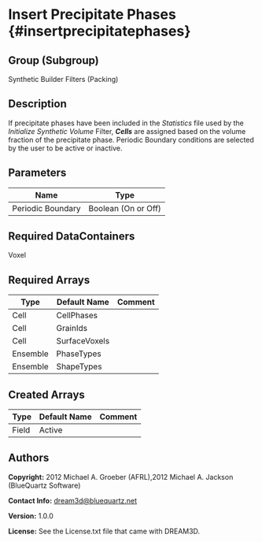 Insert Precipitate Phases {#insertprecipitatephases}
======

## Group (Subgroup) ##
Synthetic Builder Filters (Packing)

## Description ##
If precipitate phases have been included in the _Statistics_ file used by the _Initialize Synthetic Volume_ Filter, _**Cells**_ are assigned based on the volume fraction of the precipitate phase.
 Periodic Boundary conditions are selected by the user to be active or inactive. 

## Parameters ##

| Name | Type |
|------|------|
| Periodic Boundary | Boolean (On or Off) |


## Required DataContainers ##
Voxel

## Required Arrays ##

| Type | Default Name | Comment |
|------|--------------|---------|
| Cell | CellPhases |  |
| Cell | GrainIds |  |
| Cell | SurfaceVoxels |  |
| Ensemble | PhaseTypes |  |
| Ensemble | ShapeTypes |  |

## Created Arrays ##

| Type | Default Name | Comment |
|------|--------------|---------|
| Field | Active |  |

## Authors ##

**Copyright:** 2012 Michael A. Groeber (AFRL),2012 Michael A. Jackson (BlueQuartz Software)

**Contact Info:** dream3d@bluequartz.net

**Version:** 1.0.0

**License:**  See the License.txt file that came with DREAM3D.



